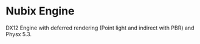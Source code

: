 # Nubix Engine
DX12 Engine with deferred rendering (Point light and indirect with PBR) and Physx 5.3.
